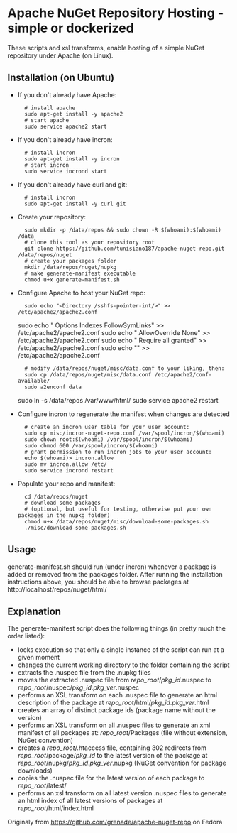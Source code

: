 # Apache NuGet Repository Hosting - simple or dockerized

These scripts and xsl transforms, enable hosting of a simple NuGet repository under Apache (on Linux).

## Installation (on Ubuntu)

- If you don't already have Apache:

        # install apache
        sudo apt-get install -y apache2
        # start apache
        sudo service apache2 start

- If you don't already have incron:

        # install incron
        sudo apt-get install -y incron
        # start incron
        sudo service incrond start

- If you don't already have curl and git:

        # install incron
        sudo apt-get install -y curl git 

- Create your repository:

        sudo mkdir -p /data/repos && sudo chown -R $(whoami):$(whoami) /data
        # clone this tool as your repository root
        git clone https://github.com/tunisiano187/apache-nuget-repo.git /data/repos/nuget
        # create your packages folder
        mkdir /data/repos/nuget/nupkg
        # make generate-manifest executable
        chmod u+x generate-manifest.sh

- Configure Apache to host your NuGet repo:

        sudo echo "<Directory /sshfs-pointer-int/>" >> /etc/apache2/apache2.conf
	sudo echo "        Options Indexes FollowSymLinks" >> /etc/apache2/apache2.conf
	sudo echo "        AllowOverride None" >> /etc/apache2/apache2.conf
	sudo echo "        Require all granted" >> /etc/apache2/apache2.conf
	sudo echo "</Directory>" >> /etc/apache2/apache2.conf

        # modify /data/repos/nuget/misc/data.conf to your liking, then:
        sudo cp /data/repos/nuget/misc/data.conf /etc/apache2/conf-available/
        sudo a2enconf data
	sudo ln -s /data/repos /var/www/html/
        sudo service apache2 restart

- Configure incron to regenerate the manifest when changes are detected

        # create an incron user table for your user account:
        sudo cp misc/incron-nuget-repo.conf /var/spool/incron/$(whoami)
        sudo chown root:$(whoami) /var/spool/incron/$(whoami)
        sudo chmod 600 /var/spool/incron/$(whoami)
        # grant permission to run incron jobs to your user account:
        echo $(whoami)> incron.allow
        sudo mv incron.allow /etc/
        sudo service incrond restart

- Populate your repo and manifest:

        cd /data/repos/nuget
        # download some packages
        # (optional, but useful for testing, otherwise put your own packages in the nupkg folder)
        chmod u+x /data/repos/nuget/misc/download-some-packages.sh
        ./misc/download-some-packages.sh        

## Usage

generate-manifest.sh should run (under incron) whenever a package is added or removed from the packages folder. After running the installation instructions above, you should be able to browse packages at http://localhost/repos/nuget/html/

## Explanation

The generate-manifest script does the following things (in pretty much the order listed):

- locks execution so that only a single instance of the script can run at a given moment
- changes the current working directory to the folder containing the script
- extracts the .nuspec file from the .nupkg files
- moves the extracted .nuspec file from *repo_root*/*pkg_id*.nuspec to *repo_root*/nuspec/*pkg_id*.*pkg_ver*.nuspec
- performs an XSL transform on each .nuspec file to generate an html description of the package at *repo_root*/html/*pkg_id*.*pkg_ver*.html
- creates an array of distinct package ids (package name without the version)
- performs an XSL transform on all .nuspec files to generate an xml manifest of all packages at: *repo_root*/Packages (file without extension, NuGet convention)
- creates a *repo_root*/.htaccess file, containing 302 redirects from *repo_root*/package/*pkg_id* to the latest version of the package at *repo_root*/nupkg/*pkg_id*.*pkg_ver*.nupkg (NuGet convention for package downloads)
- copies the .nuspec file for the latest version of each package to *repo_root*/latest/
- performs an xsl transform on all latest version .nuspec files to generate an html index of all latest versions of packages at *repo_root*/html/index.html

Originaly from https://github.com/grenade/apache-nuget-repo on Fedora
